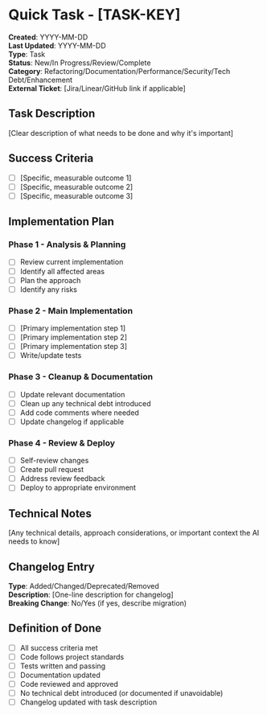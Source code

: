 # Quick Task - [TASK-KEY]

**Created**: YYYY-MM-DD  
**Last Updated**: YYYY-MM-DD  
**Type**: Task  
**Status**: New/In Progress/Review/Complete  
**Category**: Refactoring/Documentation/Performance/Security/Tech Debt/Enhancement  
**External Ticket**: [Jira/Linear/GitHub link if applicable]  

## Task Description

[Clear description of what needs to be done and why it's important]

## Success Criteria

- [ ] [Specific, measurable outcome 1]
- [ ] [Specific, measurable outcome 2]
- [ ] [Specific, measurable outcome 3]

## Implementation Plan

### Phase 1 - Analysis & Planning

- [ ] Review current implementation
- [ ] Identify all affected areas
- [ ] Plan the approach
- [ ] Identify any risks

### Phase 2 - Main Implementation

- [ ] [Primary implementation step 1]
- [ ] [Primary implementation step 2]
- [ ] [Primary implementation step 3]
- [ ] Write/update tests

### Phase 3 - Cleanup & Documentation

- [ ] Update relevant documentation
- [ ] Clean up any technical debt introduced
- [ ] Add code comments where needed
- [ ] Update changelog if applicable

### Phase 4 - Review & Deploy

- [ ] Self-review changes
- [ ] Create pull request
- [ ] Address review feedback
- [ ] Deploy to appropriate environment

## Technical Notes

[Any technical details, approach considerations, or important context the AI needs to know]

## Changelog Entry

**Type**: Added/Changed/Deprecated/Removed  
**Description**: [One-line description for changelog]  
**Breaking Change**: No/Yes (if yes, describe migration)  

## Definition of Done

- [ ] All success criteria met
- [ ] Code follows project standards
- [ ] Tests written and passing
- [ ] Documentation updated
- [ ] Code reviewed and approved
- [ ] No technical debt introduced (or documented if unavoidable)
- [ ] Changelog updated with task description